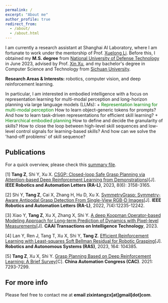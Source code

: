 ```yaml
---
permalink: /
excerpt: "About me"
author_profile: true
redirect_from: 
  - /about/
  - /about.html
---
```



I am currently a research assistant at Shanghai AI Laboratory, where I am fortunate to work under the mentorship of Prof. [Xuelong Li](https://iopen.nwpu.edu.cn/info/1329/1171.htm). Before this, I obtained my **M.S. degree** from [National University of Defense Technology](https://www.nudt.edu.cn) in June 2023, advised by Prof. [Xin Xu](https://xueshu.baidu.com/scholarID/CN-B7736SUJ), and my bachelor's degree in Computer Science and Technology from [Sichuan University](https://www.scu.edu.cn).
    

<p>
<strong>Research Areas & Interests:</strong> robotics, computer vision, and deep reinforcement learning. 
</p>   
In particular, I am interested in embodied intelligence with a focus on representation learning for multi-modal perception and long-horizon planning via large language models (LLMs):
+ <font color='green'>Representation learning for multi-modal perception</font> How to learn object-generic tokens for prompts? And how to learn task-driven representations for efficient skill learning?
+ <font color='green'>Hierarchical embodied planning</font> How to define and decide the granularity of skills? How to close the loop between high-level skill sequences and low-level control signals for learning-based skills? And how can we solve the 'hand-off problems' of skill sequence?


Publications
------
For a quick overview, please check this [summary file](https://Zixin-Tang.github.io/assets/pub/Online_Summary_material.pdf).

[1] **Tang Z**, Shi Y, Xu X. [CSGP: Closed-loop Safe Grasp Planning via Attention-based Deep Reinforcement Learning from Demonstrations](https://ieeexplore.ieee.org/document/10059127))[J]. **IEEE Robotics and Automation Letters (RA-L)**, 2023, 8(6): 3158-3165.

[2] Shi Y, **Tang Z**, Cai X, Zhang H, Hu D, Xu X. [SymmetryGrasp: Symmetry-Aware Antipodal Grasp Detection From Single-View 
RGB-D Images](https://ieeexplore.ieee.org/document/9919329)[J]. **IEEE Robotics and Automation Letters (RA-L)**, 2022, 7(4):12235-12242.

[3] Xiao Y, **Tang Z**, Xu X, Zhang X, Shi Y. [A deep Koopman Operator-based Modeling Approach for Long-term Prediction of 
Dynamics with Pixel-level Measurements](https://ietresearch.onlinelibrary.wiley.com/doi/full/10.1049/cit2.12149)[J]. **CAAI Transactions on Intelligence Technology**, 2023.

[4] Lan Y, Ren J, Tang T, Xu X, Shi Y, **Tang Z**. [Efficient Reinforcement Learning with Least-squares Soft Bellman Residual for Robotic Grasping](https://www.sciencedirect.com/science/article/pii/S0921889023000246)[J]. **Robotics and Autonomous Systems (RAS)**, 2023, 164: 104385.

[5] **Tang Z**, Xu X, Shi Y. [Grasp Planning Based on Deep Reinforcement Learning: A Brief Survey](https://ieeexplore.ieee.org/document/9727526)[C]. **China Automation Congress (CAC)**. 2021: 7293-7299.



For more info
------
Please feel free to contact me at **email zixintangzx[at]gmail[dot]com**.
